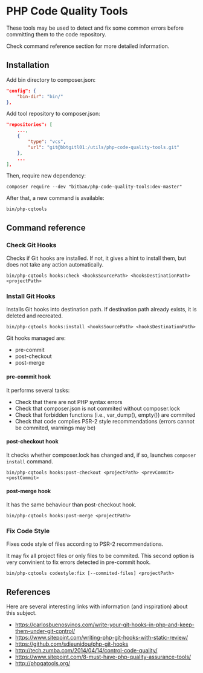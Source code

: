 # PHP Code Quality Tools

These tools may be used to detect and fix some common errors before committing them to the code repository.

Check command reference section for more detailed information.

## Installation

Add bin directory to composer.json:

```json
"config": {
    "bin-dir": "bin/"
},
```

Add tool repository to composer.json:

```json
"repositories": [
    ...,
    {
        "type": "vcs",
        "url": "git@bbtgitl01:/utils/php-code-quality-tools.git"
    },
    ...
],
```


Then, require new dependency:

`composer require --dev "bitban/php-code-quality-tools:dev-master"`

After that, a new command is available:

`bin/php-cqtools`

## Command reference

### Check Git Hooks

Checks if Git hooks are installed. If not, it gives a hint to install them, but does not take any action automatically.

`bin/php-cqtools hooks:check <hooksSourcePath> <hooksDestinationPath> <projectPath>`

### Install Git Hooks

Installs Git hooks into destination path. If destination path already exists, it is deleted and recreated.

`bin/php-cqtools hooks:install <hooksSourcePath> <hooksDestinationPath>`

Git hooks managed are:

* pre-commit
* post-checkout
* post-merge

#### pre-commit hook

It performs several tasks:

* Check that there are not PHP syntax errors
* Check that composer.json is not commited without composer.lock
* Check that forbidden functions (i.e., var_dump(), empty()) are commited
* Check that code complies PSR-2 style recommendations (errors cannot be commited, warnings may be)

#### post-checkout hook

It checks whether composer.lock has changed and, if so, launches `composer install` command.

`bin/php-cqtools hooks:post-checkout <projectPath> <prevCommit> <postCommit>`

#### post-merge hook

It has the same behaviour than post-checkout hook.

`bin/php-cqtools hooks:post-merge <projectPath>`

### Fix Code Style

Fixes code style of files according to PSR-2 recommendations.

It may fix all project files or only files to be commited. This second option is very convinient to fix errors detected in pre-commit hook.

`bin/php-cqtools codestyle:fix [--commited-files] <projectPath>`

## References

Here are several interesting links with information (and inspiration) about this subject.

* https://carlosbuenosvinos.com/write-your-git-hooks-in-php-and-keep-them-under-git-control/
* https://www.sitepoint.com/writing-php-git-hooks-with-static-review/
* https://github.com/sdieunidou/php-git-hooks
* http://tech.zumba.com/2014/04/14/control-code-quality/
* https://www.sitepoint.com/8-must-have-php-quality-assurance-tools/
* http://phpqatools.org/
